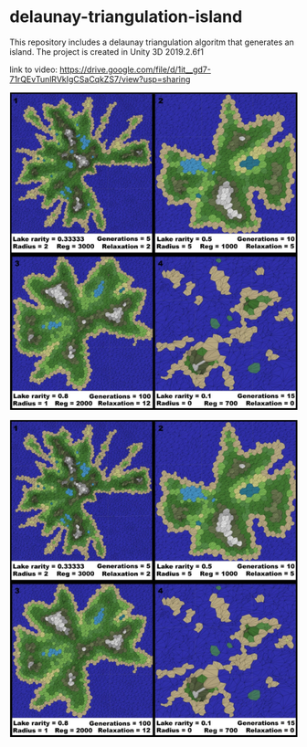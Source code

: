 # delaunay-triangulation-island
This repository includes a delaunay triangulation algoritm that generates an island. The project is created in Unity 3D 2019.2.6f1



link to video: https://drive.google.com/file/d/1it__gd7-71rQEvTunlRVkIgCSaCqkZS7/view?usp=sharing

![](Images/Generations.png)

![](Images/Generations.png)
